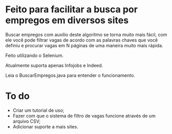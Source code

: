 # Feito para facilitar a busca por empregos em diversos sites

Buscar empregos com auxilio deste algoritmo se torna muito mais fácil, com ele você pode filtrar vagas de acordo com as palavras chaves que você definiu e procurar vagas em N páginas de uma maneira muito mais rápida.

Feito utilizando o Selenium.

Atualmente suporta apenas Infojobs e Indeed.

Leia o BuscarEmpregos.java para entender o funcionamento.

# To do

* Criar um tutorial de uso;
* Fazer com que o sistema de filtro de vagas funcione através de um arquivo CSV;
* Adicionar suporte a mais sites.
